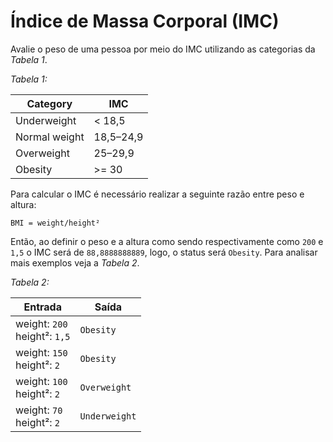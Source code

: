 # Índice de Massa Corporal (IMC)

Avalie o peso de uma pessoa por meio do IMC utilizando as categorias da _Tabela 1_.

_Tabela 1:_

| Category      | IMC       |
| ------------- | --------- |
| Underweight   | < 18,5    |
| Normal weight | 18,5–24,9 |
| Overweight    | 25–29,9   |
| Obesity       | >= 30     |

Para calcular o IMC é necessário realizar a seguinte razão entre peso e altura:

```
BMI = weight/height²
```

Então, ao definir o peso e a altura como sendo respectivamente como `200` e `1,5` o IMC será de `88,8888888889`, logo, o status será `Obesity`. Para analisar mais exemplos veja a _Tabela 2_.

_Tabela 2:_

| Entrada                         | Saída         |
| ------------------------------- | ------------- |
| weight: `200`<br>height²: `1,5` | `Obesity`     |
| weight: `150`<br>height²: `2`   | `Obesity`     |
| weight: `100`<br>height²: `2`   | `Overweight`  |
| weight: `70`<br>height²: `2`    | `Underweight` |

